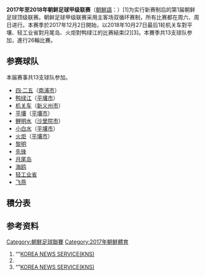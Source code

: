 **2017年至2018年朝鲜足球甲级联赛**（[朝鮮語](../Page/朝鮮語.md "wikilink")：）\[1\]为实行新赛制后的第1届朝鲜足球顶级联赛。朝鲜足球甲级联赛采用主客场双循环赛制，所有比赛都在周六、周日进行。本赛季於2017年12月2日開始，以2018年10月27日最后1轮机关车對平壤、轻工业省對月尾岛、火炬對鸭绿江的比赛結束\[2\]\[3\]。本賽季共13支球队参加，進行26輪比賽。

## 参赛球队

本届赛事共13支球队参加。

  - [四·二五](https://zh.wikipedia.org/wiki/4.25体育团 "wikilink")（[南浦市](https://zh.wikipedia.org/wiki/南浦市 "wikilink")）
  - [鸭绿江](https://zh.wikipedia.org/wiki/鸭绿江体育团 "wikilink")（[平壤市](https://zh.wikipedia.org/wiki/平壤市 "wikilink")）
  - [机关车](https://zh.wikipedia.org/wiki/新义州火车头 "wikilink")（[新义州市](https://zh.wikipedia.org/wiki/新义州市 "wikilink")）
  - [平壤](https://zh.wikipedia.org/wiki/平壤體育團 "wikilink")（[平壤市](https://zh.wikipedia.org/wiki/平壤市 "wikilink")）
  - [鲤明水](../Page/鯉明水體育團.md "wikilink")（[沙里院市](../Page/沙里院市.md "wikilink")）
  - [小白水](../Page/小白水體育團.md "wikilink")（[平壤市](https://zh.wikipedia.org/wiki/平壤市 "wikilink")）
  - [火炬](https://zh.wikipedia.org/wiki/火炬體育團 "wikilink")（[平壤市](https://zh.wikipedia.org/wiki/平壤市 "wikilink")）
  - [黎明](../Page/黎明體育團.md "wikilink")
  - [先锋](https://zh.wikipedia.org/wiki/先鋒體育團 "wikilink")
  - [月尾岛](https://zh.wikipedia.org/wiki/月尾島體育團 "wikilink")
  - [海鸥](https://zh.wikipedia.org/wiki/海鷗體育團 "wikilink")
  - [轻工业省](../Page/輕工業省體育團.md "wikilink")
  - [飞燕](https://zh.wikipedia.org/wiki/飛燕體育團 "wikilink")

## 積分表

## 参考资料

[Category:朝鮮足球聯賽](https://zh.wikipedia.org/wiki/Category:朝鮮足球聯賽 "wikilink")
[Category:2017年朝鮮體育](https://zh.wikipedia.org/wiki/Category:2017年朝鮮體育 "wikilink")

1.  “”[KOREA NEWS
    SERVICE(KNS)](http://www.kcna.co.jp/calendar/2017/12/12-04/2017-1204-014.html)
2.
3.  “”[KOREA NEWS
    SERVICE(KNS)](http://www.kcna.co.jp/calendar/2017/12/12-04/2017-1204-014.html)